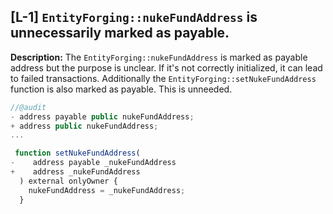 ## [L-1] `EntityForging::nukeFundAddress` is unnecessarily marked as payable. 

**Description:** The `EntityForging::nukeFundAddress` is marked as payable address but the purpose is unclear. If it's not correctly initialized, it can lead to failed transactions. Additionally the `EntityForging::setNukeFundAddress` function is also marked as payable. This is unneeded. 

```javascript
//@audit 
- address payable public nukeFundAddress;
+ address public nukeFundAddress;
...

 function setNukeFundAddress( 
-    address payable _nukeFundAddress
+    address _nukeFundAddress
  ) external onlyOwner {
    nukeFundAddress = _nukeFundAddress;
  }
```
